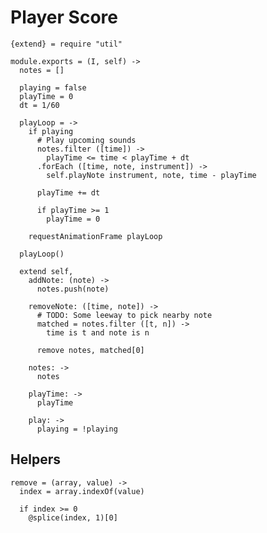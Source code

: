 Player Score
============

    {extend} = require "util"

    module.exports = (I, self) ->
      notes = []
      
      playing = false
      playTime = 0
      dt = 1/60

      playLoop = ->
        if playing
          # Play upcoming sounds
          notes.filter ([time]) ->
            playTime <= time < playTime + dt
          .forEach ([time, note, instrument]) ->
            self.playNote instrument, note, time - playTime

          playTime += dt

          if playTime >= 1
            playTime = 0

        requestAnimationFrame playLoop

      playLoop()

      extend self,
        addNote: (note) ->
          notes.push(note)

        removeNote: ([time, note]) ->
          # TODO: Some leeway to pick nearby note
          matched = notes.filter ([t, n]) ->
            time is t and note is n

          remove notes, matched[0]

        notes: ->
          notes

        playTime: ->
          playTime

        play: ->
          playing = !playing

Helpers
-------

    remove = (array, value) ->
      index = array.indexOf(value)

      if index >= 0
        @splice(index, 1)[0]
